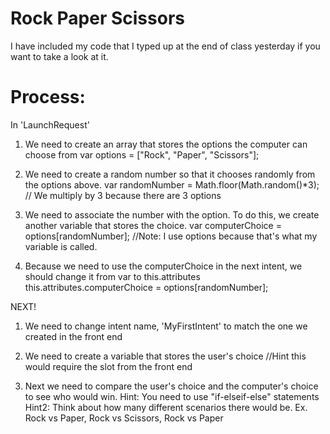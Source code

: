 # Rock Paper Scissors 

I have included my code that I typed up at the end of class yesterday if you want to take a look at it. 

# Process: 

In 'LaunchRequest'
1. We need to create an array that stores the options the computer can choose from 
    var options = ["Rock", "Paper", "Scissors"]; 
    
2. We need to create a random number so that it chooses randomly from the options above.
    var randomNumber = Math.floor(Math.random()*3);
    // We multiply by 3 because there are 3 options

3. We need to associate the number with the option. To do this, we create another variable that stores the choice. 
    var computerChoice = options[randomNumber]; 
    //Note: I use options because that's what my variable is called. 

4. Because we need to use the computerChoice in the next intent, we should change it from var to this.attributes
    this.attributes.computerChoice = options[randomNumber]; 
    
    
NEXT! 
1. We need to change intent name, 'MyFirstIntent' to match the one we created in the front end 

2. We need to create a variable that stores the user's choice 
  //Hint this would require the slot from the front end 
  
3. Next we need to compare the user's choice and the computer's choice to see who would win. 
    Hint: You need to use "if-elseif-else" statements 
    Hint2: Think about how many different scenarios there would be. 
          Ex. Rock vs Paper, Rock vs Scissors, Rock vs Paper
